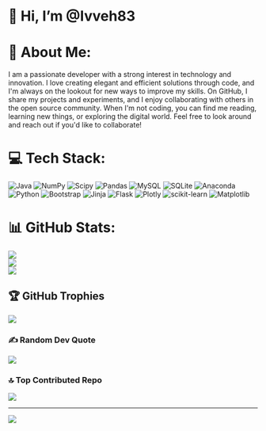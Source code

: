 # 👋 Hi, I’m @Ivveh83

# 💫 About Me:
I am a passionate developer with a strong interest in technology and innovation. I love creating elegant and efficient solutions through code, and I'm always on the lookout for new ways to improve my skills. On GitHub, I share my projects and experiments, and I enjoy collaborating with others in the open source community. When I'm not coding, you can find me reading, learning new things, or exploring the digital world. Feel free to look around and reach out if you'd like to collaborate!


# 💻 Tech Stack:
![Java](https://img.shields.io/badge/java-%23ED8B00.svg?style=for-the-badge&logo=openjdk&logoColor=white) ![NumPy](https://img.shields.io/badge/numpy-%23013243.svg?style=for-the-badge&logo=numpy&logoColor=white) ![Scipy](https://img.shields.io/badge/SciPy-%230C55A5.svg?style=for-the-badge&logo=scipy&logoColor=%white) ![Pandas](https://img.shields.io/badge/pandas-%23150458.svg?style=for-the-badge&logo=pandas&logoColor=white) ![MySQL](https://img.shields.io/badge/mysql-4479A1.svg?style=for-the-badge&logo=mysql&logoColor=white) ![SQLite](https://img.shields.io/badge/sqlite-%2307405e.svg?style=for-the-badge&logo=sqlite&logoColor=white) ![Anaconda](https://img.shields.io/badge/Anaconda-%2344A833.svg?style=for-the-badge&logo=anaconda&logoColor=white) ![Python](https://img.shields.io/badge/python-3670A0?style=for-the-badge&logo=python&logoColor=ffdd54) ![Bootstrap](https://img.shields.io/badge/bootstrap-%238511FA.svg?style=for-the-badge&logo=bootstrap&logoColor=white) ![Jinja](https://img.shields.io/badge/jinja-white.svg?style=for-the-badge&logo=jinja&logoColor=black) ![Flask](https://img.shields.io/badge/flask-%23000.svg?style=for-the-badge&logo=flask&logoColor=white) ![Plotly](https://img.shields.io/badge/Plotly-%233F4F75.svg?style=for-the-badge&logo=plotly&logoColor=white) ![scikit-learn](https://img.shields.io/badge/scikit--learn-%23F7931E.svg?style=for-the-badge&logo=scikit-learn&logoColor=white) ![Matplotlib](https://img.shields.io/badge/Matplotlib-%23ffffff.svg?style=for-the-badge&logo=Matplotlib&logoColor=black)
# 📊 GitHub Stats:
![](https://github-readme-stats.vercel.app/api?username=Ivveh83&theme=dark&hide_border=false&include_all_commits=false&count_private=false)<br/>
![](https://github-readme-streak-stats.herokuapp.com/?user=Ivveh83&theme=dark&hide_border=false)<br/>
![](https://github-readme-stats.vercel.app/api/top-langs/?username=Ivveh83&theme=dark&hide_border=false&include_all_commits=false&count_private=false&layout=compact)

## 🏆 GitHub Trophies
![](https://github-profile-trophy.vercel.app/?username=Ivveh83&theme=radical&no-frame=false&no-bg=false&margin-w=4)

### ✍️ Random Dev Quote
![](https://quotes-github-readme.vercel.app/api?type=horizontal&theme=radical)

### 🔝 Top Contributed Repo
![](https://github-contributor-stats.vercel.app/api?username=Ivveh83&limit=5&theme=dark&combine_all_yearly_contributions=true)

---
[![](https://visitcount.itsvg.in/api?id=Ivveh83&icon=0&color=0)](https://visitcount.itsvg.in)

<!-- Proudly created with GPRM ( https://gprm.itsvg.in ) -->
